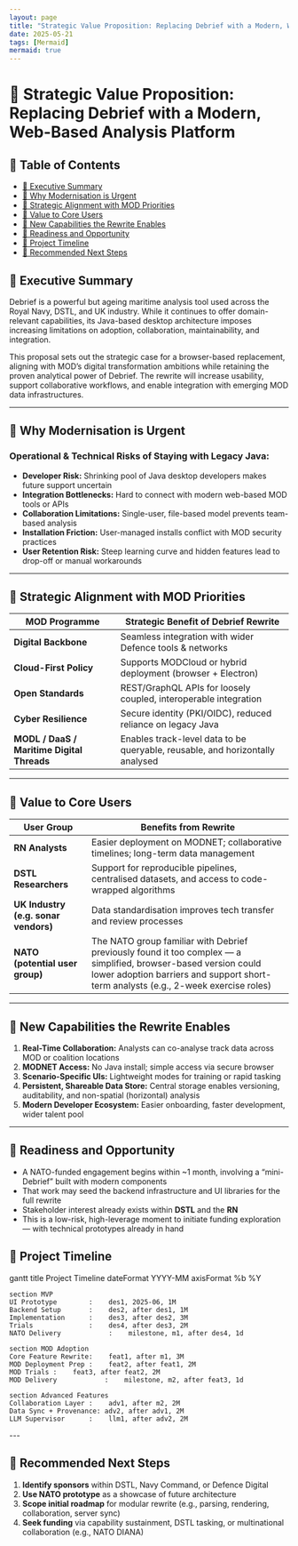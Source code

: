 ```yaml
---
layout: page
title: "Strategic Value Proposition: Replacing Debrief with a Modern, Web-Based Analysis Platform"
date: 2025-05-21
tags: [Mermaid]
mermaid: true
---
```

# 🧭 Strategic Value Proposition: Replacing Debrief with a Modern, Web-Based Analysis Platform

## 📑 Table of Contents
- [🔹 Executive Summary](#-executive-summary)
- [🔹 Why Modernisation is Urgent](#-why-modernisation-is-urgent)
- [🔹 Strategic Alignment with MOD Priorities](#-strategic-alignment-with-mod-priorities)
- [🔹 Value to Core Users](#-value-to-core-users)
- [🔹 New Capabilities the Rewrite Enables](#-new-capabilities-the-rewrite-enables)
- [🔹 Readiness and Opportunity](#-readiness-and-opportunity)
- [🔹 Project Timeline](#-project-timeline)
- [🔹 Recommended Next Steps](#-recommended-next-steps)

## 🔹 Executive Summary  
Debrief is a powerful but ageing maritime analysis tool used across the Royal Navy, DSTL, and UK industry. While it continues to offer domain-relevant capabilities, its Java-based desktop architecture imposes increasing limitations on adoption, collaboration, maintainability, and integration.

This proposal sets out the strategic case for a browser-based replacement, aligning with MOD’s digital transformation ambitions while retaining the proven analytical power of Debrief. The rewrite will increase usability, support collaborative workflows, and enable integration with emerging MOD data infrastructures.

---

## 🔹 Why Modernisation is Urgent

### Operational & Technical Risks of Staying with Legacy Java:
- **Developer Risk:** Shrinking pool of Java desktop developers makes future support uncertain  
- **Integration Bottlenecks:** Hard to connect with modern web-based MOD tools or APIs  
- **Collaboration Limitations:** Single-user, file-based model prevents team-based analysis  
- **Installation Friction:** User-managed installs conflict with MOD security practices  
- **User Retention Risk:** Steep learning curve and hidden features lead to drop-off or manual workarounds

---

## 🔹 Strategic Alignment with MOD Priorities

| MOD Programme | Strategic Benefit of Debrief Rewrite |
|---------------|---------------------------------------|
| **Digital Backbone** | Seamless integration with wider Defence tools & networks |
| **Cloud-First Policy** | Supports MODCloud or hybrid deployment (browser + Electron) |
| **Open Standards** | REST/GraphQL APIs for loosely coupled, interoperable integration |
| **Cyber Resilience** | Secure identity (PKI/OIDC), reduced reliance on legacy Java |
| **MODL / DaaS / Maritime Digital Threads** | Enables track-level data to be queryable, reusable, and horizontally analysed |

---

## 🔹 Value to Core Users

| User Group | Benefits from Rewrite |
|------------|------------------------|
| **RN Analysts** | Easier deployment on MODNET; collaborative timelines; long-term data management |
| **DSTL Researchers** | Support for reproducible pipelines, centralised datasets, and access to code-wrapped algorithms |
| **UK Industry (e.g. sonar vendors)** | Data standardisation improves tech transfer and review processes |
| **NATO (potential user group)** | The NATO group familiar with Debrief previously found it too complex — a simplified, browser-based version could lower adoption barriers and support short-term analysts (e.g., 2-week exercise roles) |

---

## 🔹 New Capabilities the Rewrite Enables

1. **Real-Time Collaboration:** Analysts can co-analyse track data across MOD or coalition locations  
2. **MODNET Access:** No Java install; simple access via secure browser  
3. **Scenario-Specific UIs:** Lightweight modes for training or rapid tasking  
4. **Persistent, Shareable Data Store:** Central storage enables versioning, auditability, and non-spatial (horizontal) analysis  
5. **Modern Developer Ecosystem:** Easier onboarding, faster development, wider talent pool

---

## 🔹 Readiness and Opportunity

- A NATO-funded engagement begins within ~1 month, involving a “mini-Debrief” built with modern components  
- That work may seed the backend infrastructure and UI libraries for the full rewrite  
- Stakeholder interest already exists within **DSTL** and the **RN**  
- This is a low-risk, high-leverage moment to initiate funding exploration — with technical prototypes already in hand

## 🔹 Project Timeline

<div class="mermaid">
gantt
    title Project Timeline
    dateFormat  YYYY-MM
    axisFormat %b %Y
    
    section MVP
    UI Prototype        :    des1, 2025-06, 1M
    Backend Setup       :    des2, after des1, 1M
    Implementation      :    des3, after des2, 3M
    Trials              :    des4, after des3, 2M
    NATO Delivery            :    milestone, m1, after des4, 1d
    
    section MOD Adoption
    Core Feature Rewrite:    feat1, after m1, 3M
    MOD Deployment Prep :    feat2, after feat1, 2M
    MOD Trials :    feat3, after feat2, 2M
    MOD Delivery            :    milestone, m2, after feat3, 1d
    
    section Advanced Features
    Collaboration Layer :    adv1, after m2, 2M
    Data Sync + Provenance: adv2, after adv1, 2M
    LLM Supervisor      :    llm1, after adv2, 2M
</div>
---

## 🔹 Recommended Next Steps

1. **Identify sponsors** within DSTL, Navy Command, or Defence Digital  
2. **Use NATO prototype** as a showcase of future architecture  
3. **Scope initial roadmap** for modular rewrite (e.g., parsing, rendering, collaboration, server sync)  
4. **Seek funding** via capability sustainment, DSTL tasking, or multinational collaboration (e.g., NATO DIANA)